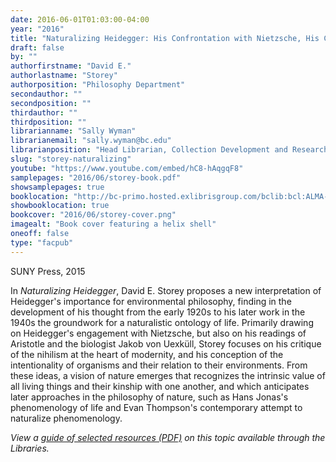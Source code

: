 ```yaml
---
date: 2016-06-01T01:03:00-04:00
year: "2016"
title: "Naturalizing Heidegger: His Confrontation with Nietzsche, His Contributions to Environmental Philosophy"
draft: false
by: ""
authorfirstname: "David E."
authorlastname: "Storey"
authorposition: "Philosophy Department"
secondauthor: ""
secondposition: ""
thirdauthor: ""
thirdposition: ""
librarianname: "Sally Wyman"
librarianemail: "sally.wyman@bc.edu"
librarianposition: "Head Librarian, Collection Development and Research Services"
slug: "storey-naturalizing"
youtube: "https://www.youtube.com/embed/hC8-hAqgqF8"
samplepages: "2016/06/storey-book.pdf"
showsamplepages: true
booklocation: "http://bc-primo.hosted.exlibrisgroup.com/bclib:bcl:ALMA-BC21448432950001021"
showbooklocation: true
bookcover: "2016/06/storey-cover.png"
imagealt: "Book cover featuring a helix shell"
oneoff: false
type: "facpub"
---
```


SUNY Press, 2015

In <em>Naturalizing Heidegger</em>, David E. Storey proposes a new interpretation of Heidegger's importance for environmental philosophy, finding in the development of his thought from the early 1920s to his later work in the 1940s the groundwork for a naturalistic ontology of life. Primarily drawing on Heidegger's engagement with Nietzsche, but also on his readings of Aristotle and the biologist Jakob von Uexküll, Storey focuses on his critique of the nihilism at the heart of modernity, and his conception of the intentionality of organisms and their relation to their environments. From these ideas, a vision of nature emerges that recognizes the intrinsic value of all living things and their kinship with one another, and which anticipates later approaches in the philosophy of nature, such as Hans Jonas's phenomenology of life and Evan Thompson's contemporary attempt to naturalize phenomenology.

<em>View a <a href="http://library.bc.edu/images/facpub/2016/06/storey-guide.pdf">guide of selected resources (PDF)</a> on this topic available through the Libraries. </em>
